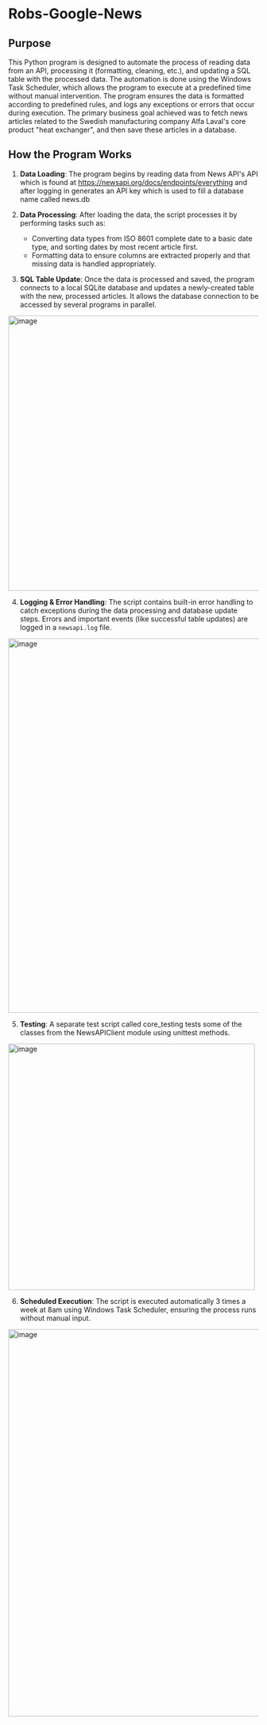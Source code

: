 # Robs-Google-News
## Purpose
This Python program is designed to automate the process of reading data from an API, processing it (formatting, cleaning, etc.), and updating a SQL table with the processed data. The automation is done using the Windows Task Scheduler, which allows the program to execute at a predefined time without manual intervention. The program ensures the data is formatted according to predefined rules, and logs any exceptions or errors that occur during execution.
The primary business goal achieved was to fetch news articles related to the Swedish manufacturing company Alfa Laval's core product "heat exchanger", and then save these articles in a database.

## How the Program Works
1. **Data Loading**: The program begins by reading data from News API's API which is found at https://newsapi.org/docs/endpoints/everything and after logging in generates an API key which is used to fill a database name called news.db 
   
2. **Data Processing**: After loading the data, the script processes it by performing tasks such as:
   - Converting data types from ISO 8601 complete date to a basic date type, and sorting dates by most recent article first. 
   - Formatting data to ensure columns are extracted properly and that missing data is handled appropriately.

3. **SQL Table Update**: Once the data is processed and saved, the program connects to a local SQLite database and updates a newly-created table with the new, processed articles. It allows the database connection to be accessed by several programs in parallel. 
<img width="554" alt="image" src="https://github.com/user-attachments/assets/2548c6d1-60d4-4324-96d5-944985f6285c">

4. **Logging & Error Handling**: The script contains built-in error handling to catch exceptions during the data processing and database update steps. Errors and important events (like successful table updates) are logged in a `newsapi.log` file.
<img width="754" alt="image" src="https://github.com/user-attachments/assets/7d0a94e6-cdc8-4f32-b4da-3e28d3ad2c5a">

5. **Testing**: A separate test script called core_testing tests some of the classes from the NewsAPIClient module using unittest methods.
<img width="496" alt="image" src="https://github.com/user-attachments/assets/50886424-8422-4e72-8bf5-563fd1b0aaa9">

6. **Scheduled Execution**: The script is executed automatically 3 times a week at 8am using Windows Task Scheduler, ensuring the process runs without manual input.
<img width="780" alt="image" src="https://github.com/user-attachments/assets/a6935f5c-fe99-4ca8-85af-bac373fc799b">
